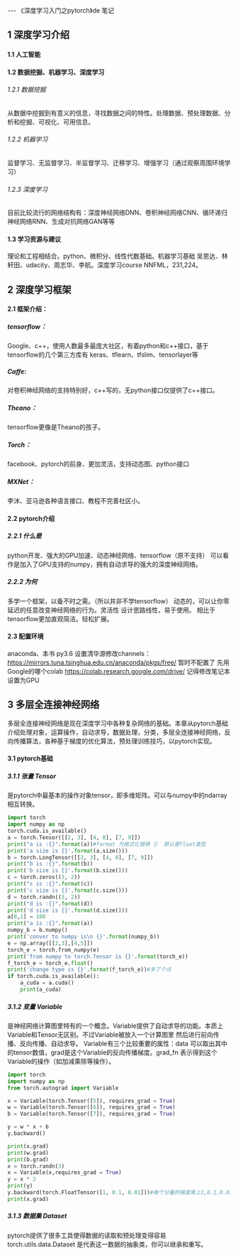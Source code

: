 --- 《深度学习入门之pytorch》de 笔记



## 1 深度学习介绍
#### 1.1 人工智能
#### 1.2 数据挖掘、机器学习、深度学习
###### 1.2.1 数据挖掘
从数据中挖掘到有意义的信息，寻找数据之间的特性。处理数据、预处理数据、分析和挖掘、可视化、可用信息。
###### 1.2.2 机器学习
监督学习、无监督学习、半监督学习、迁移学习、增强学习（通过观察周围环境学习）
###### 1.2.3 深度学习  
目前比较流行的网络结构有：深度神经网络DNN、卷积神经网络CNN、循环递归神经网络RNN、生成对抗网络GAN等等
#### 1.3 学习资源与建议
理论和工程相结合。python、微积分、线性代数基础。机器学习基础 吴恩达、林轩田、udacity、周志华、李航。深度学习course NNFML，231,224。

## 2 深度学习框架
#### 2.1 框架介绍：
##### tensorflow：
 Google、c++，使用人数最多最庞大社区，有着python和c++接口，基于tensorflow的几个第三方库有 keras、tflearn、tfslim、tensorlayer等
##### Caffe:
对卷积神经网络的支持特别好，c++写的，无python接口仅提供了c++接口。
##### Theano：
tensorflow更像是Theano的孩子。
##### Torch：
facebook、pytorch的前身、更加灵活，支持动态图、python接口
##### MXNet：
李沐、亚马逊各种语言接口、教程不完善社区小。
#### 2.2 pytorch介绍
##### 2.2.1 什么是
python开发、强大的GPU加速、动态神经网络、tensorflow（原不支持）
可以看作是加入了GPU支持的numpy，拥有自动求导的强大的深度神经网络。
##### 2.2.2 为何
多学一个框架，以备不时之需。（所以并非不学tensorflow）
动态的，可以让你零延迟的任意改变神经网络的行为。灵活性
设计思路线性，易于使用。
相比于tensorflow更加直观简洁。轻松扩展。
#### 2.3 配置环境
anaconda、本书 py3.6 设置清华源修改channels：https://mirrors.tuna.tsinghua.edu.cn/anaconda/pkgs/free/
暂时不配置了 先用Google的哪个colab https://colab.research.google.com/drive/ 记得修改笔记本设置为GPU
## 3 多层全连接神经网络
多层全连接神经网络是现在深度学习中各种复杂网络的基础。本章从pytorch基础介绍处理对象，运算操作，自动求导，数据处理，分类，多层全连接神经网络，反向传播算法，各种基于梯度的优化算法，预处理训练技巧，以pytorch实现。
#### 3.1 pytorch基础 
##### 3.1.1 张量 Tensor
是pytorch中最基本的操作对象tensor，即多维矩阵。可以与numpy中的ndarray相互转换。
```python
import torch
import numpy as np
torch.cuda.is_available()
a = torch.Tensor([[2, 3], [4, 8], [7, 9]])
print("a is :{}".format(a))#farmat 为格式化替换｛｝ 默认是float类型
print('a size is {}'.format(a.size()))
b = torch.LongTensor([[2, 3], [4, 8], [7, 9]])
print("b is :{}".format(b))
print('b size is {}'.format(b.size()))
c = torch.zeros((3, 2))
print("c is :{}".format(c))
print('c size is {}'.format(c.size()))
d = torch.randn((3, 2))
print("d is :{}".format(d))
print('d size is {}'.format(d.size()))
a[0,1] = 100
print("a is :{}".format(a))
numpy_b = b.numpy()
print('conver to numpy is\n {}'.format(numpy_b))
e = np.array([[2,3],[4,5]])
torch_e = torch.from_numpy(e)
print('from numpy to torch.Tensor is {}'.format(torch_e))
f_torch_e = torch_e.float()
print('change type is {}'.format(f_torch_e))#多了个点
if torch.cuda.is_available():
    a_cuda = a.cuda()
    print(a_cuda)
```
##### 3.1.2 变量 Variable
是神经网络计算图里特有的一个概念。Variable提供了自动求导的功能。本质上Variable和Tensor无区别。不过Variable被放入一个计算图里 然后进行前向传播、反向传播、自动求导。
Variable有三个比较重要的属性：data 可以取出其中的tensor数值，grad是这个Variable的反向传播梯度。grad_fn 表示得到这个Variable的操作（如加减乘除等操作）。
```python
import torch
import numpy as np
from torch.autograd import Variable

x = Variable(torch.Tensor([5]), requires_grad = True)
w = Variable(torch.Tensor([6]), requires_grad = True)
b = Variable(torch.Tensor([7]), requires_grad = True)

y = w * x + b
y.backward()

print(x.grad)
print(w.grad)
print(b.grad)
x = torch.randn(3)
x = Variable(x,requires_grad = True)
y = x * 2
print(y)
y.backward(torch.FloatTensor([1, 0.1, 0.01]))#每个分量的梯度乘上1,0.1,0.01
print(x.grad)
```
##### 3.1.3 数据集 Dataset
pytorch提供了很多工具使得数据的读取和预处理变得容易
torch.utils.data.Dataset 是代表这一数据的抽象类，你可以继承和重写。
